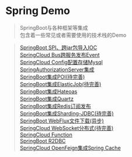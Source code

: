 # Spring Demo

> SpringBoot与各种框架等集成<br>
> 包含着一些常见或者需要使用的技术栈的Demo

> [SpringBoot SPI、跨jar包导入IOC](./spring-boot-starter-demo)<br>
> [SpringCloud Bus跨服务发布Event](./spring-cloud-bus-demo)<br>
> [SpringCloud Config配置存储Mysql](./spring-cloud-config-demo)<br>
> [SpringAuthorizationServer集成](./spring-authorization-demo)<br>
> [SpringBoot集成POI(待完善)]()<br>
> [SpringBoot集成ElasticJob(待完善)]()<br>
> [SpringBoot集成Hateoas](./spring-hateoas-demo)<br>
> [SpringBoot集成Quartz](./spring-quartz-demo)<br>
> [SpringBoot集成Redis订阅发布](./spring-redis-demo)<br>
> [SpringBoot集成Sharding-JDBC(待完善)]()<br>
> [SpringBoot WebFlux文件下载(异步)](./spring-webflux-file-demo)<br>
> [SpringCloud WebSocket分布式(待完善)]()<br>
> [SpringCloud Function](./spring-cloud-function-demo)<br>
> [SpringBoot R2DBC](./spring-r2dbc-demo)<br>
> [SpringCloud OpenFeign集成Spring Cache](./spring-cloud-openfeign-demo)<br>
